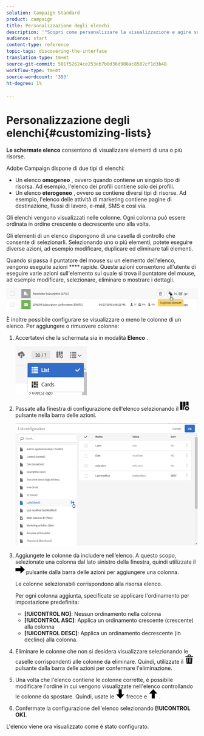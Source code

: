 ```yaml
---
solution: Campaign Standard
product: campaign
title: Personalizzazione degli elenchi
description: '"Scopri come personalizzare la visualizzazione e agire sulle schermate elenco in  Adobe Campaign Standard:ordinamento, filtro, eliminazione o duplicazione di elementi. Nelle schermate sono visualizzati elementi di una o più risorse."'
audience: start
content-type: reference
topic-tags: discovering-the-interface
translation-type: tm+mt
source-git-commit: 501f52624ce253eb7b0d36d908ac8502cf1d3b48
workflow-type: tm+mt
source-wordcount: '393'
ht-degree: 1%

---
```



# Personalizzazione degli elenchi{#customizing-lists}

**Le schermate elenco** consentono di visualizzare elementi di una o più risorse.

 Adobe Campaign dispone di due tipi di elenchi:

* Un elenco **omogeneo** , ovvero quando contiene un singolo tipo di risorsa. Ad esempio, l&#39;elenco dei profili contiene solo dei profili.
* Un elenco **eterogeneo** , ovvero se contiene diversi tipi di risorse. Ad esempio, l&#39;elenco delle attività di marketing contiene pagine di destinazione, flussi di lavoro, e-mail, SMS e così via.

Gli elenchi vengono visualizzati nelle colonne. Ogni colonna può essere ordinata in ordine crescente o decrescente uno alla volta.

Gli elementi di un elenco dispongono di una casella di controllo che consente di selezionarli. Selezionando uno o più elementi, potete eseguire diverse azioni, ad esempio modificare, duplicare ed eliminare tali elementi.

Quando si passa il puntatore del mouse su un elemento dell&#39;elenco, vengono eseguite azioni **** rapide. Queste azioni consentono all&#39;utente di eseguire varie azioni sull&#39;elemento sul quale si trova il puntatore del mouse, ad esempio modificare, selezionare, eliminare o mostrare i dettagli.

![](assets/overview_list_quickactions.png)

È inoltre possibile configurare se visualizzare o meno le colonne di un elenco. Per aggiungere o rimuovere colonne:

1. Accertatevi che la schermata sia in modalità **Elenco** .

   ![](assets/export_list_mode_switch.png)

1. Passate alla finestra di configurazione dell&#39;elenco selezionando il ![](assets/columnsettings.png) pulsante nella barra delle azioni.

   ![](assets/list_configuration1.png)

1. Aggiungete le colonne da includere nell’elenco. A questo scopo, selezionate una colonna dal lato sinistro della finestra, quindi utilizzate il ![](assets/arrowright.png) pulsante dalla barra delle azioni per aggiungere una colonna.

   Le colonne selezionabili corrispondono alla risorsa elenco.

   Per ogni colonna aggiunta, specificate se applicare l&#39;ordinamento per impostazione predefinita:

   * **[!UICONTROL NO]**: Nessun ordinamento nella colonna
   * **[!UICONTROL ASC]**: Applica un ordinamento crescente (crescente) alla colonna
   * **[!UICONTROL DESC]**: Applica un ordinamento decrescente (in declino) alla colonna.

1. Eliminare le colonne che non si desidera visualizzare selezionando le caselle corrispondenti alle colonne da eliminare. Quindi, utilizzate il ![](assets/delete.png) pulsante dalla barra delle azioni per confermare l&#39;eliminazione.
1. Una volta che l&#39;elenco contiene le colonne corrette, è possibile modificare l&#39;ordine in cui vengono visualizzate nell&#39;elenco controllando le colonne da spostare. Quindi, usate le ![](assets/arrowdown.png) frecce e ![](assets/arrowup.png) .
1. Confermate la configurazione dell&#39;elenco selezionando **[!UICONTROL OK]**.

L&#39;elenco viene ora visualizzato come è stato configurato.
